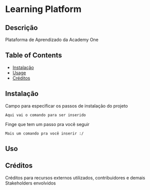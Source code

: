 # Learning Platform



## Descrição

Plataforma de Aprendizado da Academy One

## Table of Contents

- [Instalação](#instalação)
- [Usage](#uso)
- [Créditos](#créditos)



## Instalação

Campo para especificar os passos de instalação do projeto

```
Aqui vai o comando para ser inserido
```

Finge que tem um passo pra você seguir

```
Mais um comando pra você inserir :/
```



## Uso




## Créditos

Créditos para recursos externos utilizados, contribuidores e demais Stakeholders envolvidos










